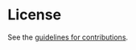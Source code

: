 # License

See the
[guidelines for contributions](https://github.com/seanturner/draft-turner-lamps-nist-pqc-kem-certificates/blob/main/CONTRIBUTING.md).

